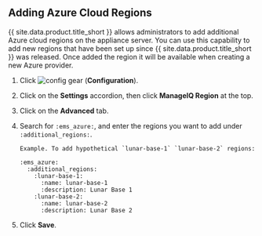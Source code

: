## Adding Azure Cloud Regions

{{ site.data.product.title_short }} allows administrators to add additional Azure cloud regions on
the appliance server. You can use this capability to add new regions that have been
set up since {{ site.data.product.title_short }} was released.  Once added the region it will be available when
creating a new Azure provider.

1.  Click ![config gear](../../images/config-gear.png) (**Configuration**).

2.  Click on the **Settings** accordion, then click **ManageIQ Region** at the top.

3.  Click on the **Advanced** tab.

4.  Search for `:ems_azure:`, and enter the regions you want to add
    under `:additional_regions:`.

        Example. To add hypothetical `lunar-base-1` `lunar-base-2` regions:

        :ems_azure:
          :additional_regions:
            :lunar-base-1:
              :name: lunar-base-1
              :description: Lunar Base 1
            :lunar-base-2:
              :name: lunar-base-2
              :description: Lunar Base 2

5.  Click **Save**.
